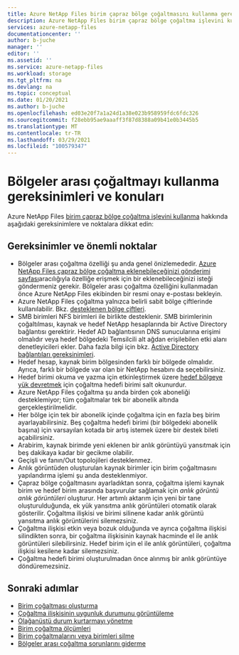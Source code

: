 ```yaml
---
title: Azure NetApp Files birim çapraz bölge çoğaltmasını kullanma gereksinimleri ve konuları | Microsoft Docs
description: Azure NetApp Files birim çapraz bölge çoğaltma işlevini kullanma gereksinimlerini ve ilgili konuları açıklar.
services: azure-netapp-files
documentationcenter: ''
author: b-juche
manager: ''
editor: ''
ms.assetid: ''
ms.service: azure-netapp-files
ms.workload: storage
ms.tgt_pltfrm: na
ms.devlang: na
ms.topic: conceptual
ms.date: 01/20/2021
ms.author: b-juche
ms.openlocfilehash: ed03e20f7a1a24d1a38e023b958959fdc6fdc326
ms.sourcegitcommit: f28ebb95ae9aaaff3f87d8388a09b41e0b3445b5
ms.translationtype: MT
ms.contentlocale: tr-TR
ms.lasthandoff: 03/29/2021
ms.locfileid: "100579347"
---
```

# <a name="requirements-and-considerations-for-using-cross-region-replication"></a>Bölgeler arası çoğaltmayı kullanma gereksinimleri ve konuları 

Azure NetApp Files [birim çapraz bölge çoğaltma işlevini kullanma](cross-region-replication-create-peering.md) hakkında aşağıdaki gereksinimlere ve noktalara dikkat edin:  

## <a name="requirements-and-considerations"></a>Gereksinimler ve önemli noktalar 

* Bölgeler arası çoğaltma özelliği şu anda genel önizlemededir. [Azure NetApp Files çapraz bölge çoğaltma eklenebileceğinizi gönderimi sayfası](https://aka.ms/anfcrrpreviewsignup)aracılığıyla özelliğe erişmek için bir eklenebileceğinizi isteği göndermeniz gerekir. Bölgeler arası çoğaltma özelliğini kullanmadan önce Azure NetApp Files ekibinden bir resmi onay e-postası bekleyin.
* Azure NetApp Files çoğaltma yalnızca belirli sabit bölge çiftlerinde kullanılabilir. Bkz. [desteklenen bölge çiftleri](cross-region-replication-introduction.md#supported-region-pairs). 
* SMB birimleri NFS birimleri ile birlikte desteklenir. SMB birimlerinin çoğaltılması, kaynak ve hedef NetApp hesaplarında bir Active Directory bağlantısı gerektirir. Hedef AD bağlantısının DNS sunucularına erişimi olmalıdır veya hedef bölgedeki Temsilcili alt ağdan erişilebilen etki alanı denetleyicileri ekler. Daha fazla bilgi için bkz. [Active Directory bağlantıları gereksinimleri](create-active-directory-connections.md#requirements-for-active-directory-connections). 
* Hedef hesap, kaynak birim bölgesinden farklı bir bölgede olmalıdır. Ayrıca, farklı bir bölgede var olan bir NetApp hesabını da seçebilirsiniz.  
* Hedef birimi okuma ve yazma için etkinleştirmek üzere [hedef bölgeye yük devretmek](cross-region-replication-manage-disaster-recovery.md#fail-over-to-destination-volume) için çoğaltma hedefi birimi salt okunurdur. 
* Azure NetApp Files çoğaltma şu anda birden çok aboneliği desteklemiyor; tüm çoğaltmalar tek bir abonelik altında gerçekleştirilmelidir.
* Her bölge için tek bir abonelik içinde çoğaltma için en fazla beş birim ayarlayabilirsiniz. Beş çoğaltma hedefi birimi (bir bölgedeki abonelik başına) için varsayılan kotada bir artış istemek üzere bir destek bileti açabilirsiniz. 
* Arabirim, kaynak birimde yeni eklenen bir anlık görüntüyü yansıtmak için beş dakikaya kadar bir gecikme olabilir.  
* Geçişli ve fanın/Out topolojileri desteklenmez.
* Anlık görüntüden oluşturulan kaynak birimler için birim çoğaltmasını yapılandırma işlemi şu anda desteklenmiyor.
* Çapraz bölge çoğaltmasını ayarladıktan sonra, çoğaltma işlemi kaynak birim ve hedef birim arasında başvurular sağlamak için *anlık görüntü anlık görüntüleri* oluşturur. Her artımlı aktarım için yeni bir tane oluşturulduğunda, ek yük yansıtma anlık görüntüleri otomatik olarak gösterilir. Çoğaltma ilişkisi ve birimi silinene kadar anlık görüntü yansıtma anlık görüntülerini silemezsiniz. 
* Çoğaltma ilişkisi etkin veya bozuk olduğunda ve ayrıca çoğaltma ilişkisi silindikten sonra, bir çoğaltma ilişkisinin kaynak hacminde el ile anlık görüntüleri silebilirsiniz. Hedef birim için el ile anlık görüntüleri, çoğaltma ilişkisi kesilene kadar silemezsiniz.
* Çoğaltma hedefi birimi oluşturulmadan önce alınmış bir anlık görüntüye döndüremezsiniz.

## <a name="next-steps"></a>Sonraki adımlar
* [Birim çoğaltması oluşturma](cross-region-replication-create-peering.md)
* [Çoğaltma ilişkisinin uygunluk durumunu görüntüleme](cross-region-replication-display-health-status.md)
* [Olağanüstü durum kurtarmayı yönetme](cross-region-replication-manage-disaster-recovery.md)
* [Birim çoğaltma ölçümleri](azure-netapp-files-metrics.md#replication)
* [Birim çoğaltmalarını veya birimleri silme](cross-region-replication-delete.md)
* [Bölgeler arası çoğaltma sorunlarını giderme](troubleshoot-cross-region-replication.md)


